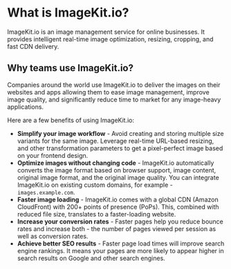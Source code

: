 # What is ImageKit.io?

ImageKit.io is an image management service for online businesses. It provides intelligent real-time image optimization, resizing, cropping, and fast CDN delivery.

## **Why teams use ImageKit.io?**

Companies around the world use ImageKit.io to deliver the images on their websites and apps allowing them to ease image management, improve image quality, and significantly reduce time to market for any image-heavy applications.

Here are a few benefits of using ImageKit.io:

* **Simplify your image workflow** - Avoid creating and storing multiple size variants for the same image. Leverage real-time URL-based resizing, and other transformation parameters to get a pixel-perfect image based on your frontend design.
* **Optimize images without changing code** - ImageKit.io automatically converts the image format based on browser support, image content, original image format, and the original image quality. You can integrate ImageKit.io on existing custom domains, for example - `images.example.com`.
* **Faster image loading** - ImageKit.io comes with a global CDN (Amazon CloudFront) with 200+ points of presence (PoPs). This, combined with reduced file size, translates to a faster-loading website.
* **Increase your conversion rates** - Faster pages help you reduce bounce rates and increase both - the number of pages viewed per session as well as conversion rates.
* **Achieve better SEO results** - Faster page load times will improve search engine rankings. It means your pages are more likely to appear higher in search results on Google and other search engines.

